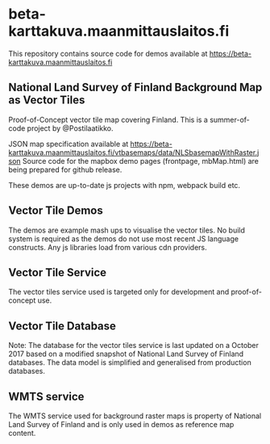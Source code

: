 # beta-karttakuva.maanmittauslaitos.fi

This repository contains source code for demos available at https://beta-karttakuva.maanmittauslaitos.fi

## National Land Survey of Finland Background Map as Vector Tiles
Proof-of-Concept vector tile map covering Finland. This is a summer-of-code project by @Postilaatikko.

JSON map specification available at https://beta-karttakuva.maanmittauslaitos.fi/vtbasemaps/data/NLSbasemapWithRaster.json
Source code for the mapbox demo pages (frontpage, mbMap.html) are being prepared for github release.

These demos are up-to-date js projects with npm, webpack build etc.

## Vector Tile Demos ##
The demos are example mash ups to visualise the vector tiles. 
No build system is required as the demos do not use most recent JS language constructs.
Any js libraries load from various cdn providers.

## Vector Tile Service ##
The vector tiles service used is targeted only for development and proof-of-concept use.

## Vector Tile Database ##

Note: The database for the vector tiles service is last updated on a October 2017 based on a modified snapshot of National Land Survey of Finland databases. The data model is simplified and generalised from production databases.

## WMTS service ##
The WMTS service used for background raster maps is property of National Land Survey of Finland
and is only used in demos as reference map content.


